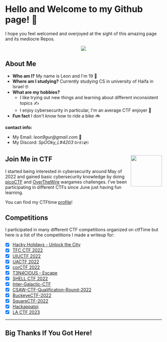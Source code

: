 # Hello and Welcome to my Github page! 👋

I hope you feel welcomed and overjoyed at the sight of this amazing page and its mediocre Repos.

<p align="center">
  <img src="https://media1.giphy.com/media/QYkX9IMHthYn0Y3pcG/giphy.gif?cid=ecf05e47czi5vgb8r6y9xqcbf7p5tj5ijjs3nlu7n3z1wqhz&rid=giphy.gif&ct=g" />
</p>


## About Me
 - **Who am I?** My name is Leon and I'm 19 🧓
 - **Where am I studying?** Currently studying CS in university of Haifa in Israel 🤓
 - **What are my hobbies?** 
   * I like trying out new things and learning about different inconsistent topics ✍
   * I enjoy cybersecurity in particular, I'm an average CTF enjoyer 🤖
 - **Fun fact** I don't know how to ride a bike 🚲

 **contact info:**
 - My Email: _leon9gur@gmail.com_ 📧
 - My Discord: _SpOOky_L#4203_  `Ord(💿)`

## Join Me in CTF <img src="https://play-lh.googleusercontent.com/uiZnC5tIBpejW942OXct4smbaHmSowdT5tLSi28Oeb2_pMLPCL-VJqdGIH6ZO3A951M=w480-h960-rw" align='right' width=100 height=100 />


I started being interested in cybersecurity around May of 2022 and gained basic cybersecurity knowledge by doing [picoCTF](https://picoctf.org/ "picoCTF.org") and  [OverTheWire](https://overthewire.org/wargames/ "OverTheWire/wargames") wargames challenges. I've been participating in different CTFs since June just having fun learning. 
 
 You can find my CTFtime [profile](https://ctftime.org/user/138721 "CTFtime.org/profile")!

## Competitions
 I participated in many different CTF competitions organized on ctfTime but here is a list of the competitions I made a writeup for:
 * [x] [Hacky Holidays - Unlock the City](https://github.com/LeonGurin/My-CTF-Writeups/tree/main/Hacky%20Holidays%20-%20Unlock%20The%20City)
 * [x] [TFC CTF 2022](https://github.com/LeonGurin/My-CTF-Writeups/tree/main/TFC%20CTF%202022) 
 * [x] [UIUCTF 2022](https://github.com/LeonGurin/My-CTF-Writeups/tree/main/UIUCTF%202022)
 * [x] [UACTF 2022](https://github.com/LeonGurin/My-CTF-Writeups/tree/main/UACTF%202022)
 * [x] [corCTF 2022](https://github.com/LeonGurin/My-CTF-Writeups/tree/main/corCTF%202022)
 * [x] [T3N4CIOUS - Escape](https://github.com/LeonGurin/My-CTF-Writeups/tree/main/T3N4CIOUS%20-%20Escape)
 * [x] [SHELL CTF 2022](https://github.com/LeonGurin/My-CTF-Writeups/tree/main/SHELL%20CTF%202022)
 * [x] [Inter-Galactic-CTF](https://github.com/LeonGurin/My-CTF-Writeups/tree/main/Inter-Galactic%20CTF)
 * [x] [CSAW-CTF-Qualification-Round-2022](https://github.com/LeonGurin/My-CTF-Writeups/tree/main/CSAW%20CTF%20Qualification%20Round%202022)
 * [x] [BuckeyeCTF-2022](https://github.com/LeonGurin/My-CTF-Writeups/tree/main/BuckeyeCTF%202022)
 * [x] [SquareCTF-2022](https://github.com/LeonGurin/My-CTF-Writeups/tree/main/SquareCTF%202022)
 * [x] [Hackappatoi](https://github.com/LeonGurin/My-CTF-Writeups/tree/main/Hackappatoi)
 * [x] [LA CTF 2023](https://github.com/LeonGurin/My-CTF-Writeups/tree/main/LA%20CTF%202023)
___
## Big Thanks If You Got Here! 

<!--
Here are some ideas to get you started:

- 🔭 I’m currently working on ...
- 🌱 I’m currently learning ...
- 👯 I’m looking to collaborate on ...
- 🤔 I’m looking for help with ...
- 💬 Ask me about ...
- 📫 How to reach me: ...
- 😄 Pronouns: ...
- ⚡ Fun fact: ...
-->
